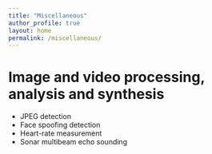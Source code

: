 ```yaml
---
title: "Miscellaneous"
author_profile: true
layout: home
permalink: /miscellaneous/
---
```


# Image and video processing, analysis and synthesis

* JPEG detection
* Face spoofing detection
* Heart-rate measurement
* Sonar multibeam echo sounding
